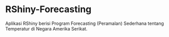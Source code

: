 # RShiny-Forecasting

Aplikasi RShiny berisi Program Forecasting (Peramalan) Sederhana tentang Temperatur di Negara Amerika Serikat.
